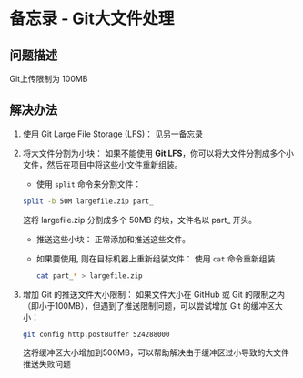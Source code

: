 # 备忘录 - Git大文件处理

## 问题描述
Git上传限制为 100MB

## 解决办法
1. 使用 Git Large File Storage (LFS)：
    见另一备忘录

2. 将大文件分割为小块：
    如果不能使用 **Git LFS**，你可以将大文件分割成多个小文件，然后在项目中将这些小文件重新组装。

    + 使用 `split` 命令来分割文件：

    ```bash
    split -b 50M largefile.zip part_
    ```
    这将 largefile.zip 分割成多个 50MB 的块，文件名以 part_ 开头。

    + 推送这些小块：
        正常添加和推送这些文件。

    + 如果要使用, 则在目标机器上重新组装文件：
        使用 `cat` 命令重新组装
        ```bash
        cat part_* > largefile.zip
        ```

3. 增加 Git 的推送文件大小限制：
    如果文件大小在 GitHub 或 Git 的限制之内（即小于100MB），但遇到了推送限制问题，可以尝试增加 Git 的缓冲区大小：

    ```bash
    git config http.postBuffer 524288000
    ```
    这将缓冲区大小增加到500MB，可以帮助解决由于缓冲区过小导致的大文件推送失败问题